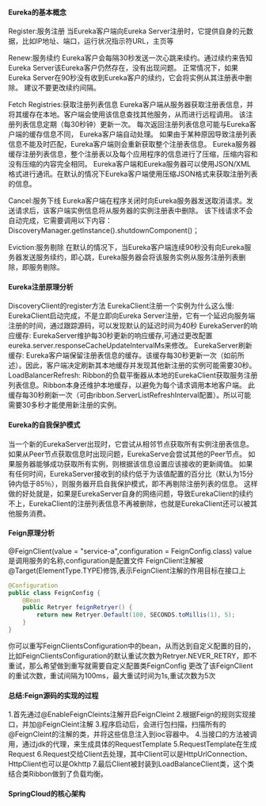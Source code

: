 #### Eureka的基本概念
Register:服务注册
当Eureka客户端向Eureka Server注册时，它提供自身的元数据，比如IP地址、端口，运行状况指示符URL，主页等

Renew:服务续约
Eureka客户会每隔30秒发送一次心跳来续约。通过续约来告知Eureka Server该Eureka客户仍然存在，没有出现问题。
正常情况下，如果Eureka Server在90秒没有收到Eureka客户的续约，它会将实例从其注册表中删除。 建议不要更改续约间隔。

Fetch Registries:获取注册列表信息
Eureka客户端从服务器获取注册表信息，并将其缓存在本地。客户端会使用该信息查找其他服务，从而进行远程调用。
该注册列表信息定期（每30秒钟）更新一次。
每次返回注册列表信息可能与Eureka客户端的缓存信息不同， Eureka客户端自动处理。
如果由于某种原因导致注册列表信息不能及时匹配，Eureka客户端则会重新获取整个注册表信息。
Eureka服务器缓存注册列表信息，整个注册表以及每个应用程序的信息进行了压缩，压缩内容和没有压缩的内容完全相同。
Eureka客户端和Eureka服务器可以使用JSON/XML格式进行通讯。在默认的情况下Eureka客户端使用压缩JSON格式来获取注册列表的信息。

Cancel:服务下线
Eureka客户端在程序关闭时向Eureka服务器发送取消请求。发送请求后，该客户端实例信息将从服务器的实例注册表中删除。
该下线请求不会自动完成，它需要调用以下内容：DiscoveryManager.getInstance().shutdownComponent()；

Eviction:服务剔除
在默认的情况下，当Eureka客户端连续90秒没有向Eureka服务器发送服务续约，即心跳，Eureka服务器会将该服务实例从服务注册列表删除，即服务剔除。

#### Eureka注册原理分析
DiscoveryClient的register方法
EurekaClient注册一个实例为什么这么慢:
EurekaClient启动完成，不是立即向Eureka Server注册，它有一个延迟向服务端注册的时间，通过跟踪源码，可以发现默认的延迟时间为40秒
EurekaServer的响应缓存:
EurekaServer维护每30秒更新的响应缓存,可通过更改配置eureka.server.responseCacheUpdateIntervalMs来修改。 
EurekaServer刷新缓存:
Eureka客户端保留注册表信息的缓存。该缓存每30秒更新一次（如前所述）。因此，客户端决定刷新其本地缓存并发现其他新注册的实例可能需要30秒。
LoadBalancerRefresh:
Ribbon的负载平衡器从本地的EurekaClient获取服务注册列表信息。Ribbon本身还维护本地缓存，以避免为每个请求调用本地客户端。 
此缓存每30秒刷新一次（可由ribbon.ServerListRefreshInterval配置）。所以可能需要30多秒才能使用新注册的实例。

#### Eureka的自我保护模式
当一个新的EurekaServer出现时，它尝试从相邻节点获取所有实例注册表信息。如果从Peer节点获取信息时出现问题，EurekaServe会尝试其他的Peer节点。
如果服务器能够成功获取所有实例，则根据该信息设置应该接收的更新阈值。
如果有任何时间，EurekaServer接收到的续约低于为该值配置的百分比（默认为15分钟内低于85％），则服务器开启自我保护模式，即不再剔除注册列表的信息。
这样做的好处就是，如果是EurekaServer自身的网络问题，导致EurekaClient的续约不上，EurekaClient的注册列表信息不再被删除，也就是EurekaClient还可以被其他服务消费。

#### Feign原理分析
@FeignClient(value = "service-a",configuration = FeignConfig.class)
value是调用服务的名称,configuration是配置文件
FeignClient注解被@Target(ElementType.TYPE)修饰,表示FeignClient注解的作用目标在接口上
```java
@Configuration
public class FeignConfig {
    @Bean
    public Retryer feignRetryer() {
        return new Retryer.Default(100, SECONDS.toMillis(1), 5);
    }
}
```
你可以重写FeignClientsConfiguration中的bean，从而达到自定义配置的目的，
比如FeignClientsConfiguration的默认重试次数为Retryer.NEVER_RETRY，即不重试，那么希望做到重写就需要自定义配置类FeignConfig
更改了该FeignClient的重试次数，重试间隔为100ms，最大重试时间为1s,重试次数为5次

#### 总结:Feign源码的实现的过程
1.首先通过@EnableFeignCleints注解开启FeignCleint
2.根据Feign的规则实现接口，并加@FeignCleint注解
3.程序启动后，会进行包扫描，扫描所有的@FeignCleint的注解的类，并将这些信息注入到ioc容器中。
4.当接口的方法被调用，通过jdk的代理，来生成具体的RequestTemplate
5.RequestTemplate在生成Request
6.Request交给Client去处理，其中Client可以是HttpUrlConnection、HttpClient也可以是Okhttp
7.最后Client被封装到LoadBalanceClient类，这个类结合类Ribbon做到了负载均衡。

#### SpringCloud的核心架构












































































































